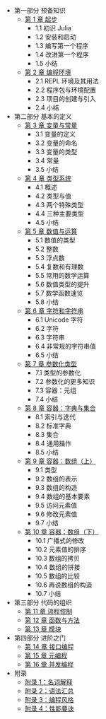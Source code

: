 - 第一部分 预备知识
    - [第 1 章 起步](ch01.md)
        - 1.1 初识 Julia
        - 1.2 安装和启动
        - 1.3 编写第一个程序
        - 1.4 改进第一个程序
        - 1.5 小结
    - [第 2 章 编程环境](ch02.md)
        - 2.1 REPL 环境及其用法
        - 2.2 程序包与环境配置
        - 2.3 项目的创建与引入
        - 2.4 小结
- 第二部分 基本的定义
    - [第 3 章 变量与常量](ch03.md)
        - 3.1 变量的定义
        - 3.2 变量的命名
        - 3.3 变量的类型
        - 3.4 常量
        - 3.5 小结
    - [第 4 章 类型系统](ch04.md)
        - 4.1 概述
        - 4.2 类型与值
        - 4.3 两个特殊类型
        - 4.4 三种主要类型
        - 4.5 小结
    - [第 5 章 数值与运算](ch05.md)
        - 5.1 数值的类型
        - 5.2 整数
        - 5.3 浮点数
        - 5.4 复数和有理数
        - 5.5 常用的数学运算
        - 5.6 数值类型的提升
        - 5.7 数学函数速览
        - 5.8 小结
    - [第 6 章 字符和字符串](ch06.md)
        - 6.1 Unicode 字符
        - 6.2 字符
        - 6.3 字符串
        - 6.4 非常规的字符串值
        - 6.5 小结
    - [第 7 章 参数化类型](ch07.md)
        - 7.1 类型的参数化
        - 7.2 参数化的更多知识
        - 7.3 容器：元组
        - 7.4 小结
    - [第 8 章 容器：字典与集合](ch08.md)
        - 8.1 索引与迭代
        - 8.2 标准字典
        - 8.3 集合
        - 8.4 通用操作
        - 8.5 小结
    - [第 9 章 容器：数组（上）](ch09.md)
        - 9.1 类型
        - 9.2 数组的表示
        - 9.3 数组的构造
        - 9.4 数组的基本要素
        - 9.5 访问元素值
        - 9.6 修改元素值
        - 9.7 小结
    - [第 10 章 容器：数组（下）](#)
        - 10.1 广播式的修改
        - 10.2 元素值的排序
        - 10.3 数组的拷贝
        - 10.4 数组的拼接
        - 10.5 数组的比较
        - 10.6 再说数组的构造
        - 10.7 小结
- 第三部分 代码的组织
    - [第 11 章 流程控制](#)
    - [第 12 章 函数与方法](#)
    - [第 13 章 模块](#)
- 第四部分 进阶之门
    - [第 14 章 接口编程](#)
    - [第 15 章 元编程](#)
    - [第 16 章 并发编程](#)
- 附录
    - [附录 1：名词解释](#)
    - [附录 2：语法汇总](#)
    - [附录 3：编程风格](#)
    - [附录 4：性能要诀](#)
